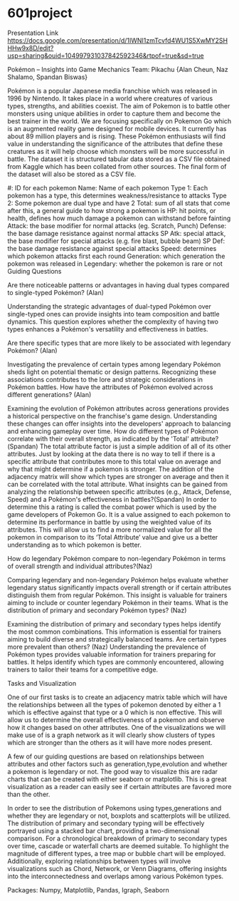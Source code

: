 # 601project

Presentation Link
https://docs.google.com/presentation/d/1IWNI1zmTcvfd4WU1S5XwMY2SHHHw9x8D/edit?usp=sharing&ouid=104997931037842592346&rtpof=true&sd=true

Pokémon – Insights into Game Mechanics 
Team: Pikachu {Alan Cheun, Naz Shalamo, Spandan Biswas} 

Pokémon is a popular Japanese media franchise which was released in 1996 by Nintendo. It takes place in a world  where creatures of various types, strengths, and abilities coexist. The aim of Pokemon is to battle other monsters using unique abilities in order to capture them and become the best trainer in the world. We are focusing specifically on Pokemon Go which is an augmented reality game designed for mobile devices. It currently has about 89 million players and is rising. These Pokémon enthusiasts will find value in understanding the significance of the attributes that define these creatures as it will help choose which monsters will be more successful in battle.
The dataset it is structured tabular data stored as a CSV file obtained from Kaggle which has been collated from other sources. The final form of the dataset will also be stored as a CSV file.


#: ID for each pokemon
Name: Name of each pokemon
Type 1: Each pokemon has a type, this determines weakness/resistance to attacks
Type 2: Some pokemon are dual type and have 2
Total: sum of all stats that come after this, a general guide to how strong a pokemon is
HP: hit points, or health, defines how much damage a pokemon can withstand before fainting
Attack: the base modifier for normal attacks (eg. Scratch, Punch)
Defense: the base damage resistance against normal attacks
SP Atk: special attack, the base modifier for special attacks (e.g. fire blast, bubble beam)
SP Def: the base damage resistance against special attacks
Speed: determines which pokemon attacks first each round
Generation: which generation the pokemon was released in
Legendary: whether the pokemon is rare or not
Guiding Questions 

Are there noticeable patterns or advantages in having dual types compared to single-typed Pokémon? (Alan)

Understanding the strategic advantages of dual-typed Pokémon over single-typed ones can provide insights into team composition and battle dynamics. This question explores whether the complexity of having two types enhances a Pokémon's versatility and effectiveness in battles. 

Are there specific types that are more likely to be associated with legendary Pokémon? (Alan)


Investigating the prevalence of certain types among legendary Pokémon sheds light on potential thematic or design patterns. Recognizing these associations contributes to the lore and strategic considerations in Pokémon battles. 
How have the attributes of Pokémon evolved across different generations? (Alan)


Examining the evolution of Pokémon attributes across generations provides a historical perspective on the franchise's game design. Understanding these changes can offer insights into the developers' approach to balancing and enhancing gameplay over time. 
How do different types of Pokémon correlate with their overall strength, as indicated by the 'Total' attribute?(Spandan)
The total attribute factor is just a simple addition of all of its other attributes. Just by looking at the data there is no way to tell if there is a specific attribute that contributes more to this total value on average and why that might determine if a pokemon is stronger. The addition of the adjacency matrix will show which types are stronger on average and then it can be correlated with the total attribute.
What insights can be gained from analyzing the relationship between specific attributes (e.g., Attack, Defense, Speed) and a Pokémon's effectiveness in battles?(Spandan)
In order to determine this a rating is called the combat power which is used by the game developers of Pokemon Go. It is a value assigned to each pokemon to determine its performance in battle by using the weighted value of its attributes. This will allow us to find a more normalized value for all the pokemon in comparison to its ‘Total Attribute’ value and give us a better understanding as to which pokemon is better.


How do legendary Pokémon compare to non-legendary Pokémon in terms of overall strength and individual attributes?(Naz) 


Comparing legendary and non-legendary Pokémon helps evaluate whether legendary status significantly impacts overall strength or if certain attributes distinguish them from regular Pokémon. This insight is valuable for trainers aiming to include or counter legendary Pokémon in their teams. 
What is the distribution of primary and secondary Pokémon types? (Naz)


Examining the distribution of primary and secondary types helps identify the most common combinations. This information is essential for trainers aiming to build diverse and strategically balanced teams. 
Are certain types more prevalent than others? (Naz)
Understanding the prevalence of Pokémon types provides valuable information for trainers preparing for battles. It helps identify which types are commonly encountered, allowing trainers to tailor their teams for a competitive edge. 

Tasks and Visualization


One of our first tasks is to create an adjacency matrix table which will have the relationships between all the types of pokemon denoted by either a 1 which is effective against that type or a 0 which is non effective. This will allow us to determine the overall effectiveness of a pokemon and observe how it changes based on other attributes. One of the visualizations we will make use of is a graph network as it will clearly show clusters of types which are stronger than the others as it will have more nodes present.


A few of our guiding questions are based on relationships between attributes and other factors such as generation,type,evolution and whether a pokemon is legendary or not. The good way to visualize this are radar charts that can be created with either seaborn  or matplotlib. This is a great visualization as a reader can easily see if certain attributes are favored more than the other.


In order to see the distribution of Pokemons using types,generations and whether they are legendary or not, boxplots and scatterplots will be utilized. The distribution of primary and secondary typing will be effectively portrayed using a stacked bar chart, providing a two-dimensional comparison. For a chronological breakdown of primary to secondary types over time, cascade or waterfall charts are deemed suitable. To highlight the magnitude of different types, a tree map or bubble chart will be employed. Additionally, exploring relationships between types will involve visualizations such as Chord, Network, or Venn Diagrams, offering insights into the interconnectedness and overlaps among various Pokémon types.


Packages: Numpy, Matplotlib, Pandas, Igraph, Seaborn
